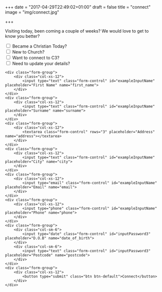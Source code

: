 +++
date = "2017-04-29T22:49:02+01:00"
draft = false
title = "connect"
image = "img/connect.jpg"

+++

Visiting today, been coming a couple of weeks? We would love to get to know you better?
<!--more-->


<form class="form-horizontal" netlify name="connect">
    <div class="form-group">
        <div class="col-xs-12">
            <div class="checkbox">
              <label>
                <input type="checkbox" value="christian" name="choice">
                Became a Christian Today?
              </label>
            </div>
            <div class="checkbox">
              <label>
                <input type="checkbox" value="new" name="choice">
                New to Church?
              </label>
            </div>
            <div class="checkbox">
              <label>
                <input type="checkbox" value="connect" name="choice">
                Want to connect to C3?
              </label>
            </div>
            <div class="checkbox">
              <label>
                <input type="checkbox" value="update" name="choice">
                Need to update your details?
              </label>
            </div>
        </div>
    </div>


    <div class="form-group">
        <div class="col-xs-12">
            <input type="text" class="form-control" id="exampleInputName" placeholder="First Name" name="first_name">
        </div>
    </div>
    <div class="form-group">
        <div class="col-xs-12">
            <input type="text" class="form-control" id="exampleInputName" placeholder="Surname" name="surname">
        </div>
    </div>
    <div class="form-group">
        <div class="col-xs-12">
            <textarea class="form-control" rows="3" placeholder="Address" name="address"></textarea>
        </div>
    </div>
    <div class="form-group">
        <div class="col-xs-12">
            <input type="text" class="form-control" id="exampleInputName" placeholder="City" name="city">
        </div>
    </div>
    <div class="form-group">
        <div class="col-xs-12">
            <input type="email" class="form-control" id="exampleInputName" placeholder="Email" name="email">
        </div>
    </div>
    <div class="form-group">
        <div class="col-xs-12">
            <input type="phone" class="form-control" id="exampleInputName" placeholder="Phone" name="phone">
        </div>
    </div>
    <div class="form-group">
        <div class="col-sm-6">
            <input type="date" class="form-control" id="inputPassword3" placeholder="D.O.B" name="date_of_birth">
        </div>
        <div class="col-sm-6">
            <input type="text" class="form-control" id="inputPassword3" placeholder="Postcode" name="postcode">
        </div>
    </div>
    <div class="form-group">
        <div class="col-xs-12">
            <button type="submit" class="btn btn-default">Connect</button>
        </div>
    </div>

</form>